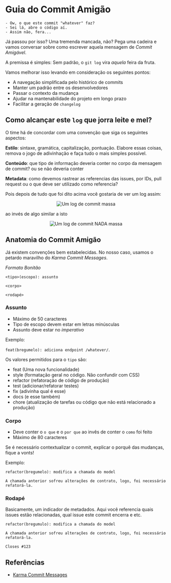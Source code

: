 # Guia do Commit Amigão

```
- Ow, o que este commit "whatever" faz?
- Sei lá, abre o código aí.
- Assim não, fera...
```


Já passou por isso? Uma tremenda mancada, não? Pega uma cadeira e vamos conversar sobre como escrever aquela mensagem de *Commit Amigável*.

A premissa é simples: Sem padrão, o `git log` vira _aquela_ feira da fruta.

Vamos melhorar isso levando em consideração os seguintes pontos:

* A navegação simplificada pelo histórico de commits
* Manter um padrão entre os desenvolvedores
* Passar o contexto da mudança
* Ajudar na mantenabilidade do projeto em longo prazo
* Facilitar a geração de `changelog`


## Como alcançar este `log` que jorra leite e mel?


O time há de concordar com uma convenção que siga os seguintes aspectos:

**Estilo**: sintaxe, gramática, capitalização, pontuação. Elabore essas coisas, remova o jogo de adivinhação e faça tudo o mais simples possível.

**Conteúdo**: que tipo de informação deveria conter no corpo da mensagem de commit? ou se não deveria conter

**Metadata**: como devemos rastrear as referencias das issues, por IDs, pull request ou o que deve ser utilizado como referencia?


Pois depois de tudo que foi dito acima você gostaria de ver um log assim:

<p align="center">
  <img src="https://cdn.rawgit.com/Beetech-global/bee-stylish/master/commits/good-commit-log.png" alt="Um log de commit massa">
</p>

ao invés de algo similar a isto

<p align="center">
  <img src="https://cdn.rawgit.com/Beetech-global/bee-stylish/master/commits/bad-commit-log.png" alt="Um log de commit NADA massa">
</p>


## Anatomia do Commit Amigão

Já existem convenções bem estabelecidas. No nosso caso, usamos o petardo maravilho do _Karma Commit Messages_.

*Formato Bonitão*

```
<tipo>(escopo): assunto

<corpo>

<rodapé>
```


### Assunto

* Máximo de 50 caracteres
* Tipo de escopo devem estar em letras minúsculas
* Assunto deve estar no _imperativo_

Exemplo:

`feat(bregumelo): adiciona endpoint /whatever/`.

Os valores permitidos para o `tipo` são:

* feat (Uma nova funcionalidade)
* style (formatação geral no código. Não confundir com CSS)
* refactor (refatoração de código de produção)
* test (adicionar/refatorar testes)
* fix (adivinha qual é esse)
* docs (e esse também)
* chore (atualização de tarefas ou código que não está relacionado a produção)


### Corpo


* Deve conter o `o que` e o `por que` ao invês de conter o `como` foi feito
* Máximo de 80 caracteres

Se é necessário contextualizar o commit, explicar o porquê das mudanças, fique a vonts!

Exemplo:


```
refactor(bregumelo): modifica a chamada do model

A chamada anterior sofreu alterações de contrato, logo, foi necessário
refatorá-la.

```


### Rodapé


Basicamente, um indicador de metadados. Aqui você referencia quais issues estão relacionadas, qual issue este commit encerra e etc.

```
refactor(bregumulo): modifica a chamada do model

A chamada anterior sofreu alterações de contrato, logo, foi necessário
refatorá-la.

Closes #123
```



## Referências


* [Karma Commit Messages](http://karma-runner.github.io/1.0/dev/git-commit-msg.html)
